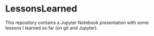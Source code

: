 # LessonsLearned
This repository contains a Jupyter Notebook presentation with some lessons I learned so far (on git and Jupyter).

